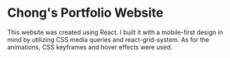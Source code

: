 # Chong's Portfolio Website

This website was created using React. I built it with a mobile-first design in mind by utilizing CSS media queries and react-grid-system. As for the animations, CSS keyframes and hover effects were used.
